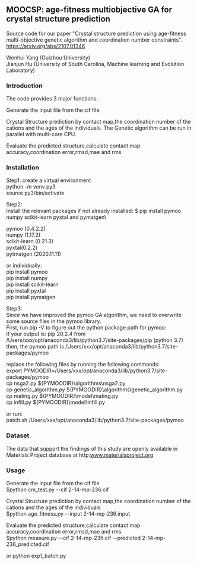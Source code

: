## MOOCSP: age-fitness multiobjective GA for crystal structure prediction

Source code for our paper "Crystal structure prediction using age-fitness multi-objective genetic algorithm and coordination number constraints".
https://arxiv.org/abs/2107.01346

Wenhui Yang (Guizhou University)\
Jianjun Hu (University of South Carolina, Machine learning and Evolution Laboratory)

### Introduction

The code provides 3 major functions:

Generate the input file from the cif file

Crystal Structure prediction by contact map,the coordination number of the cations and the ages of the individuals. The Genetic algorithm can be run in parallel with multi-core CPU.


Evaluate the predicted structure,calculate contact map accuracy,coordination error,rmsd,mae and rms

### Installation

Step1: create a virtual environment\
python -m venv py3\
source py3/bin/activate

Step2:\
Install the relevant packages if not already installed:
$ pip install pymoo numpy scikit-learn pyxtal and pymatgen\

pymoo (0.4.2.2)\
numpy (1.17.2)\
scikit-learn (0.21.3)\
pyxtal(0.2.2)\
pytmatgen (2020.11.11)

or individually:\
pip install pymoo\
pip install numpy\
pip install scikit-learn\
pip install pyxtal\
pip install pymatgen

Step3: \
Since we have improved the pymoo GA algorithm, we need to overwrite some source files in the pymoo library.\
First, run  pip -V  to figure out the python package path for pymoo:\
If your output is: pip 20.2.4 from /Users/xxx/opt/anaconda3/lib/python3.7/site-packages/pip (python 3.7)\
then, the pymoo path is /Users/xxx/opt/anaconda3/lib/python3.7/site-packages/pymoo

replace the following files by running the following commands:\
export PYMOODIR=/Users/xxx/opt/anaconda3/lib/python3.7/site-packages/pymoo\
cp nsga2.py ${PYMOODIR}\algorithms\nsga2.py\
cp genetic_algorithm.py ${PYMOODIR}\algorithms\genetic_algorithm.py\
cp mating.py ${PYMOODIR}\model\mating.py\
cp infill.py ${PYMOODIR}\model\infill.py

<!-- python cover.py -->
or run:\
patch.sh /Users/xxx/opt/anaconda3/lib/python3.7/site-packages/pymoo

### Dataset
The data that support the findings of this study are openly available in Materials Project database at http:www.materialsproject.org


### Usage

Generate the input file from the cif file\
$python cm_test.py --cif 2-14-mp-236.cif

Crystal Structure prediction by contact map,the coordination number of the cations and the ages of the individuals\
$python age_fitness.py --input 2-14-mp-236.input

Evaluate the predicted structure,calculate contact map accuracy,coordination error,rmsd,mae and rms\
$python measure.py --cif 2-14-mp-236.cif --predicted 2-14-mp-236_predicted.cif


or python exp1_batch.py
